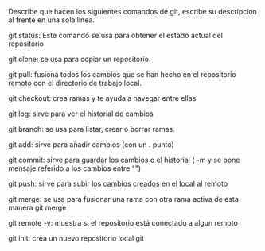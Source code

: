Describe que hacen los siguientes comandos de git, escribe su descripcion al frente en una sola linea.

git status: Este comando se usa para obtener el estado actual del repositorio

git clone: se usa para copiar un repositorio.

git pull: fusiona todos los cambios que se han hecho en el repositorio remoto con el directorio de trabajo local.

git checkout: crea ramas y te ayuda a navegar entre ellas.

git log: sirve para ver el historial de cambios

git branch: se usa para listar, crear o borrar ramas.

git add: sirve para añadir cambios (con un . punto)

git commit: sirve para guardar los cambios o el historial ( -m y se pone mensaje referido a los cambios entre "")

git push: sirve para subir los cambios creados en el local al remoto

git merge: se usa para fusionar una rama con otra rama activa de esta manera git merge <branch-name>

git remote -v: muestra si el repositorio está conectado a algun remoto

git init: crea un nuevo repositorio local git